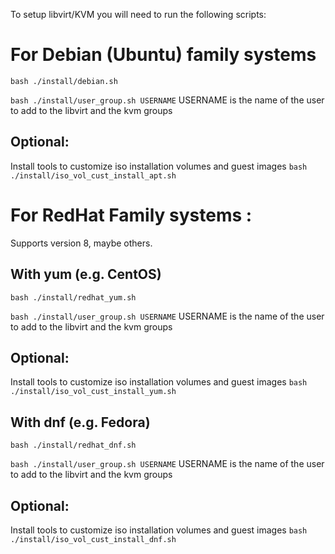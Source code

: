 To setup libvirt/KVM you will need to run the following scripts:

# For Debian (Ubuntu) family systems

`bash ./install/debian.sh`

`bash ./install/user_group.sh USERNAME`
USERNAME is the name of the user to add to the libvirt and the kvm groups

## Optional:

Install tools to customize iso installation volumes and guest images
`bash ./install/iso_vol_cust_install_apt.sh`

# For RedHat Family systems : 

Supports version 8, maybe others.

## With yum (e.g. CentOS)

`bash ./install/redhat_yum.sh`

`bash ./install/user_group.sh USERNAME`
USERNAME is the name of the user to add to the libvirt and the kvm groups

## Optional:

Install tools to customize iso installation volumes and guest images
`bash ./install/iso_vol_cust_install_yum.sh`

## With dnf (e.g. Fedora)

`bash ./install/redhat_dnf.sh`

`bash ./install/user_group.sh USERNAME`
USERNAME is the name of the user to add to the libvirt and the kvm groups

## Optional:

Install tools to customize iso installation volumes and guest images
`bash ./install/iso_vol_cust_install_dnf.sh`

